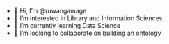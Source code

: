 - 👋 Hi, I’m @ruwangamage
- 👀 I’m interested in Library and Information Sciences
- 🌱 I’m currently learning Data Science
- 💞️ I’m looking to collaborate on building an ontology


<!---
ruwangamage/ruwangamage is a ✨ special ✨ repository because its `README.md` (this file) appears on your GitHub profile.
You can click the Preview link to take a look at your changes.
--->
